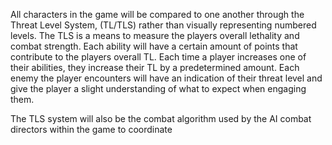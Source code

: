 All characters in the game will be compared to one another through the Threat Level System, (TL/TLS) rather than visually representing numbered levels. The TLS is a means to measure the players overall lethality and combat strength. Each ability will have a certain amount of points that contribute to the players overall TL. Each time a player increases one of their abilities, they increase their TL by a predetermined amount. Each enemy the player encounters will have an indication of their threat level and give the player a slight understanding of what to expect when engaging them.

The TLS system will also be the combat algorithm used by the AI combat directors within the game to coordinate 
